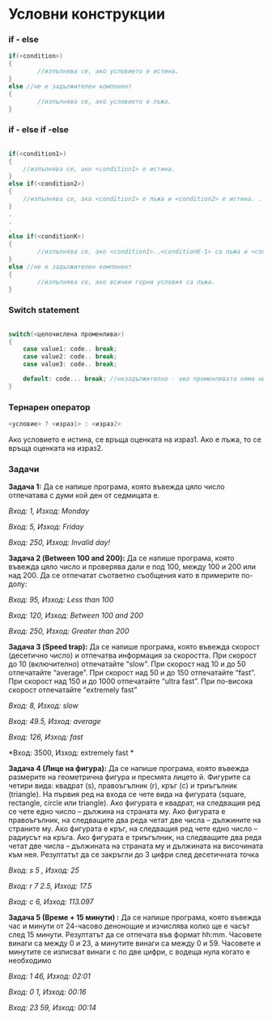


<h1>Условни конструкции</h1>

<h3 id="">if - else</h3>

```c++
if(<condition>)
{
		//изпълнява се, ако условието е истина. 
}
else //не е задължителен компонент
{
		//изпълнява се, ако условието е лъжа. 
}
```
<h3 id="">if - else if -else</h3>

```c++

if(<condition1>)
{
	//изпълнява се, ако <condition1> е истина. 
}
else if(<condition2>)
{
	//изпълнява се, ако <condition1> е лъжа и <condition2> е истина. . 
}
.
.
.
else if(<conditionK>)
{
		//изпълнява се, ако <condition1>..<conditionK-1> са лъжа и <conditionК> е истина. . 
}
else //не е задължителен компонент
{
		//изпълнява се, ако всички горни условия са лъжа. 
}
```

<h3 id="">Switch statement</h3>

```c++

switch(<целочислена променлива>)
{
	case value1: code.. break;
	case value2: code.. break;
	case value3: code.. break;

	default: code... break; //незадължително - ако променливата няма никоя от изредените стойности.
}
```

<h3 id="">Тернарен оператор</h3>

```c++
<условие> ? <израз1> : <израз2>
```
Ако условието е истина, се връща оценката на израз1.
Ако е лъжа, то се връща оценката на израз2.

<h3>Задачи</h3>

**Задача 1:** Да се напише програма, която въвежда цяло число отпечатава с думи кой ден от седмицата е.

*Вход: 1, Изход: Monday*

*Вход: 5, Изход: Friday*

*Вход: 250, Изход: Invalid day!*

**Задача 2 (Between 100 and 200):** Да се напише програма, която въвежда цяло число и проверява дали е под 100, между
100 и 200 или над 200. Да се отпечатат съответно съобщения като в примерите по-долу:

*Вход: 95, Изход: Less than 100*

*Вход: 120, Изход: Between 100 and 200*

*Вход: 250, Изход: Greater than 200*

**Задача 3 (Speed trap):** Да се напише програма, която въвежда скорост (десетично число) и отпечатва
информация за скоростта. При скорост до 10 (включително) отпечатайте “slow”. При
скорост над 10 и до 50 отпечатайте “average”. При скорост над 50 и до 150 отпечатайте
“fast”. При скорост над 150 и до 1000 отпечатайте “ultra fast”. При по-висока скорост
отпечатайте “extremely fast”

*Вход: 8, Изход: slow*

*Вход: 49.5, Изход: average*

*Вход: 126, Изход: fast*

*Вход: 3500, Изход: extremely fast *

**Задача 4 (Лице на фигура):**  Да се напише програма, която въвежда размерите на геометрична фигура и пресмята
лицето й. Фигурите са четири вида: квадрат (s), правоъгълник (r), кръг (c) и триъгълник
(triangle). На първия ред на входа се чете вида на фигурата (square, rectangle, circle или
triangle). Ако фигурата е квадрат, на следващия ред се чете едно число – дължина на
страната му. Ако фигурата е правоъгълник, на следващите два реда четат две числа –
дължините на страните му. Ако фигурата е кръг, на следващия ред чете едно число –
радиусът на кръга. Ако фигурата е триъгълник, на следващите два реда четат две числа
– дължината на страната му и дължината на височината към нея. Резултатът да се
закръгли до 3 цифри след десетичната точка

*Вход: s 5 , Изход: 25*

*Вход: r 7 2.5, Изход: 17.5*

*Вход: c 6, Изход: 113.097*

**Задача 5 (Време + 15 минути) :** 
Да се напише програма, която въвежда час и минути от 24-часово денонощие и изчислява
колко ще е часът след 15 минути. Резултатът да се отпечата във формат hh:mm.
Часовете винаги са между 0 и 23, а минутите винаги са между 0 и 59.
Часовете и минутите се изписват винаги с по две цифри, с водеща
нула когато е необходимо

*Вход: 1 46, Изход: 02:01*

*Вход: 0 1, Изход: 00:16*

*Вход: 23 59, Изход: 00:14*

